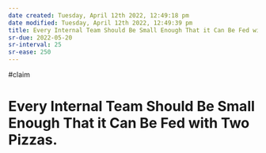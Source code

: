 ```yaml
---
date created: Tuesday, April 12th 2022, 12:49:18 pm
date modified: Tuesday, April 12th 2022, 12:49:39 pm
title: Every Internal Team Should Be Small Enough That it Can Be Fed with Two Pizzas.
sr-due: 2022-05-20
sr-interval: 25
sr-ease: 250
---
```


#claim

# Every Internal Team Should Be Small Enough That it Can Be Fed with Two Pizzas.

